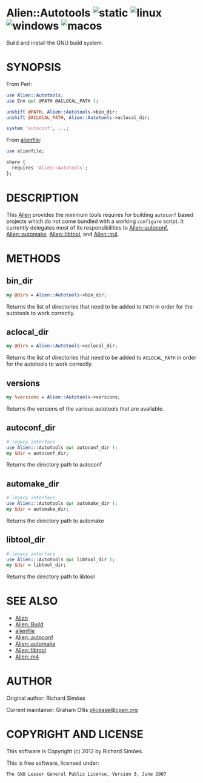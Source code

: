 # Alien::Autotools ![static](https://github.com/Perl5-Alien/Alien-Autotools/workflows/static/badge.svg) ![linux](https://github.com/Perl5-Alien/Alien-Autotools/workflows/linux/badge.svg) ![windows](https://github.com/Perl5-Alien/Alien-Autotools/workflows/windows/badge.svg) ![macos](https://github.com/Perl5-Alien/Alien-Autotools/workflows/macos/badge.svg)

Build and install the GNU build system.

# SYNOPSIS

From Perl:

```perl
use Alien::Autotools;
use Env qw( @PATH @ACLOCAL_PATH );

unshift @PATH, Alien::Autotools->bin_dir;
unshift @ACLOCAL_PATH, Alien::Autotools->aclocal_dir;

system 'autoconf', ...;
```

From [alienfile](https://metacpan.org/pod/alienfile):

```perl
use alienfile;

share {
  requires 'Alien::Autotools';
};
```

# DESCRIPTION

This [Alien](https://metacpan.org/pod/Alien) provides the minimum tools requires for building `autoconf` based projects
which do not come bundled with a working `configure` script.  It currently delegates
most of its responsibilities to [Alien::autoconf](https://metacpan.org/pod/Alien::autoconf), [Alien::automake](https://metacpan.org/pod/Alien::automake), [Alien::libtool](https://metacpan.org/pod/Alien::libtool),
and [Alien::m4](https://metacpan.org/pod/Alien::m4).

# METHODS

## bin\_dir

```perl
my @dirs = Alien::Autotools->bin_dir;
```

Returns the list of directories that need to be added to `PATH` in order for the autotools
to work correctly.

## aclocal\_dir

```perl
my @dirs = Alien::Autotools->aclocal_dir;
```

Returns the list of directories that need to be added to `ACLOCAL_PATH` in order for the
autotools to work correctly.

## versions

```perl
my %versions = Alien::Autotools->versions;
```

Returns the versions of the various autotools that are available.

## autoconf\_dir

```perl
# legacy interface
use Alien:::Autotools qw( autoconf_dir );
my $dir = autoconf_dir;
```

Returns the directory path to autoconf

## automake\_dir

```perl
# legacy interface
use Alien:::Autotools qw( automake_dir );
my $dir = automake_dir;
```

Returns the directory path to automake

## libtool\_dir

```perl
# legacy interface
use Alien:::Autotools qw( libtool_dir );
my $dir = libtool_dir;
```

Returns the directory path to libtool

# SEE ALSO

- [Alien](https://metacpan.org/pod/Alien)
- [Alien::Build](https://metacpan.org/pod/Alien::Build)
- [alienfile](https://metacpan.org/pod/alienfile)
- [Alien::autoconf](https://metacpan.org/pod/Alien::autoconf)
- [Alien::automake](https://metacpan.org/pod/Alien::automake)
- [Alien::libtool](https://metacpan.org/pod/Alien::libtool)
- [Alien::m4](https://metacpan.org/pod/Alien::m4)

# AUTHOR

Original author: Richard Simões

Current maintainer: Graham Ollis <plicease@cpan.org>

# COPYRIGHT AND LICENSE

This software is Copyright (c) 2012 by Richard Simões.

This is free software, licensed under:

```
The GNU Lesser General Public License, Version 3, June 2007
```
